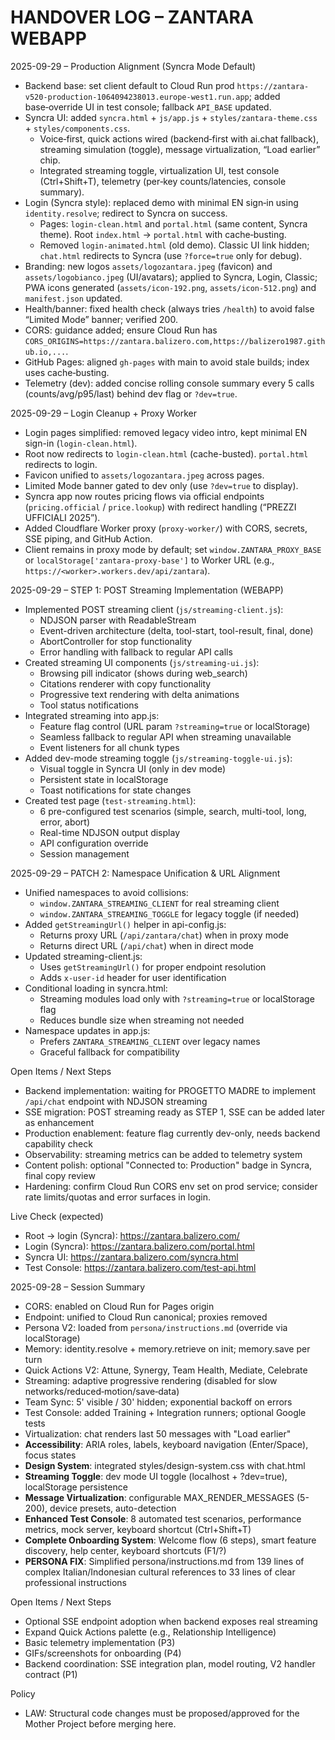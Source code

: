 # HANDOVER LOG – ZANTARA WEBAPP

2025-09-29 – Production Alignment (Syncra Mode Default)
- Backend base: set client default to Cloud Run prod `https://zantara-v520-production-1064094238013.europe-west1.run.app`; added base‑override UI in test console; fallback `API_BASE` updated.
- Syncra UI: added `syncra.html` + `js/app.js` + `styles/zantara-theme.css` + `styles/components.css`.
  - Voice‑first, quick actions wired (backend‑first with ai.chat fallback), streaming simulation (toggle), message virtualization, “Load earlier” chip.
  - Integrated streaming toggle, virtualization UI, test console (Ctrl+Shift+T), telemetry (per‑key counts/latencies, console summary).
- Login (Syncra style): replaced demo with minimal EN sign‑in using `identity.resolve`; redirect to Syncra on success.
  - Pages: `login-clean.html` and `portal.html` (same content, Syncra theme). Root `index.html` → `portal.html` with cache‑busting.
  - Removed `login-animated.html` (old demo). Classic UI link hidden; `chat.html` redirects to Syncra (use `?force=true` only for debug).
- Branding: new logos `assets/logozantara.jpeg` (favicon) and `assets/logobianco.jpeg` (UI/avatars); applied to Syncra, Login, Classic; PWA icons generated (`assets/icon-192.png`, `assets/icon-512.png`) and `manifest.json` updated.
- Health/banner: fixed health check (always tries `/health`) to avoid false “Limited Mode” banner; verified 200.
- CORS: guidance added; ensure Cloud Run has `CORS_ORIGINS=https://zantara.balizero.com,https://balizero1987.github.io,...`.
- GitHub Pages: aligned `gh-pages` with main to avoid stale builds; index uses cache‑busting.
- Telemetry (dev): added concise rolling console summary every 5 calls (counts/avg/p95/last) behind dev flag or `?dev=true`.

2025-09-29 – Login Cleanup + Proxy Worker
- Login pages simplified: removed legacy video intro, kept minimal EN sign-in (`login-clean.html`).
- Root now redirects to `login-clean.html` (cache-busted). `portal.html` redirects to login.
- Favicon unified to `assets/logozantara.jpeg` across pages.
- Limited Mode banner gated to dev only (use `?dev=true` to display).
- Syncra app now routes pricing flows via official endpoints (`pricing.official` / `price.lookup`) with redirect handling (“PREZZI UFFICIALI 2025”).
- Added Cloudflare Worker proxy (`proxy-worker/`) with CORS, secrets, SSE piping, and GitHub Action.
- Client remains in proxy mode by default; set `window.ZANTARA_PROXY_BASE` or `localStorage['zantara-proxy-base']` to Worker URL (e.g., `https://<worker>.workers.dev/api/zantara`).

2025-09-29 – STEP 1: POST Streaming Implementation (WEBAPP)
- Implemented POST streaming client (`js/streaming-client.js`):
  - NDJSON parser with ReadableStream
  - Event-driven architecture (delta, tool-start, tool-result, final, done)
  - AbortController for stop functionality
  - Error handling with fallback to regular API calls
- Created streaming UI components (`js/streaming-ui.js`):
  - Browsing pill indicator (shows during web_search)
  - Citations renderer with copy functionality
  - Progressive text rendering with delta animations
  - Tool status notifications
- Integrated streaming into app.js:
  - Feature flag control (URL param `?streaming=true` or localStorage)
  - Seamless fallback to regular API when streaming unavailable
  - Event listeners for all chunk types
- Added dev-mode streaming toggle (`js/streaming-toggle-ui.js`):
  - Visual toggle in Syncra UI (only in dev mode)
  - Persistent state in localStorage
  - Toast notifications for state changes
- Created test page (`test-streaming.html`):
  - 6 pre-configured test scenarios (simple, search, multi-tool, long, error, abort)
  - Real-time NDJSON output display
  - API configuration override
  - Session management

2025-09-29 – PATCH 2: Namespace Unification & URL Alignment
- Unified namespaces to avoid collisions:
  - `window.ZANTARA_STREAMING_CLIENT` for real streaming client
  - `window.ZANTARA_STREAMING_TOGGLE` for legacy toggle (if needed)
- Added `getStreamingUrl()` helper in api-config.js:
  - Returns proxy URL (`/api/zantara/chat`) when in proxy mode
  - Returns direct URL (`/api/chat`) when in direct mode
- Updated streaming-client.js:
  - Uses `getStreamingUrl()` for proper endpoint resolution
  - Adds `x-user-id` header for user identification
- Conditional loading in syncra.html:
  - Streaming modules load only with `?streaming=true` or localStorage flag
  - Reduces bundle size when streaming not needed
- Namespace updates in app.js:
  - Prefers `ZANTARA_STREAMING_CLIENT` over legacy names
  - Graceful fallback for compatibility

Open Items / Next Steps
- Backend implementation: waiting for PROGETTO MADRE to implement `/api/chat` endpoint with NDJSON streaming
- SSE migration: POST streaming ready as STEP 1, SSE can be added later as enhancement
- Production enablement: feature flag currently dev-only, needs backend capability check
- Observability: streaming metrics can be added to telemetry system
- Content polish: optional "Connected to: Production" badge in Syncra, final copy review
- Hardening: confirm Cloud Run CORS env set on prod service; consider rate limits/quotas and error surfaces in login.

Live Check (expected)
- Root → login (Syncra): https://zantara.balizero.com/
- Login (Syncra): https://zantara.balizero.com/portal.html
- Syncra UI: https://zantara.balizero.com/syncra.html
- Test Console: https://zantara.balizero.com/test-api.html

2025-09-28 – Session Summary
- CORS: enabled on Cloud Run for Pages origin
- Endpoint: unified to Cloud Run canonical; proxies removed
- Persona V2: loaded from `persona/instructions.md` (override via localStorage)
- Memory: identity.resolve + memory.retrieve on init; memory.save per turn
- Quick Actions V2: Attune, Synergy, Team Health, Mediate, Celebrate
- Streaming: adaptive progressive rendering (disabled for slow networks/reduced‑motion/save‑data)
- Team Sync: 5' visible / 30' hidden; exponential backoff on errors
- Test Console: added Training + Integration runners; optional Google tests
- Virtualization: chat renders last 50 messages with "Load earlier"
- **Accessibility**: ARIA roles, labels, keyboard navigation (Enter/Space), focus states
- **Design System**: integrated styles/design-system.css with chat.html
- **Streaming Toggle**: dev mode UI toggle (localhost + ?dev=true), localStorage persistence
- **Message Virtualization**: configurable MAX_RENDER_MESSAGES (5-200), device presets, auto-detection
- **Enhanced Test Console**: 8 automated test scenarios, performance metrics, mock server, keyboard shortcut (Ctrl+Shift+T)
- **Complete Onboarding System**: Welcome flow (6 steps), smart feature discovery, help center, keyboard shortcuts (F1/?)
- **PERSONA FIX**: Simplified persona/instructions.md from 139 lines of complex Italian/Indonesian cultural references to 33 lines of clear professional instructions

Open Items / Next Steps
- Optional SSE endpoint adoption when backend exposes real streaming
- Expand Quick Actions palette (e.g., Relationship Intelligence)
- Basic telemetry implementation (P3)
- GIFs/screenshots for onboarding (P4)
- Backend coordination: SSE integration plan, model routing, V2 handler contract (P1)

Policy
- LAW: Structural code changes must be proposed/approved for the Mother Project before merging here.

